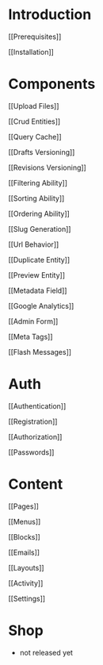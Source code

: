 # Introduction
[[Prerequisites]]

[[Installation]]

# Components

[[Upload Files]]

[[Crud Entities]]

[[Query Cache]]

[[Drafts Versioning]]

[[Revisions Versioning]]

[[Filtering Ability]]

[[Sorting Ability]]

[[Ordering Ability]]

[[Slug Generation]]

[[Url Behavior]]

[[Duplicate Entity]]

[[Preview Entity]]

[[Metadata Field]]

[[Google Analytics]]

[[Admin Form]]

[[Meta Tags]]

[[Flash Messages]]


# Auth

[[Authentication]]

[[Registration]]

[[Authorization]]

[[Passwords]]

# Content
[[Pages]]

[[Menus]]

[[Blocks]]

[[Emails]]

[[Layouts]]

[[Activity]]

[[Settings]]

# Shop

- not released yet